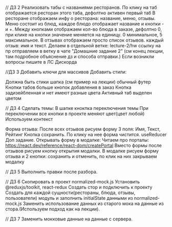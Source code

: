 // ДЗ 2
Реализовать табы с названиями ресторанов.
По клику на таб отображается ресторан этого таба, дефолтно активен первый таб
В ресторане отображаем инфу о ресторана: название, меню, отзывы.
Меню состоит из блюд, каждое блюдо отображает название и кнопки - и +. Между кнопками отображаем кол-во блюда в заказе, дефолтно 0, при клике на кнопки значение меняется на единицу. 0 минимальное, 5 максимальное.
В отзывах отображаем просто список отзывов. каждый отзыв: имя и текст.
Делаем в отдельной ветке: lecture-2/hw
ссылку на пр отправляем в ветку в чате "Домашние задание 2" (см конец лекции, там подробное объяснение дз и способа отправки.) Если возникли вопросы пишите в ЛС Дискорда

//ДЗ 3
Добавить ключи для массивов
Добавить стили:

Должна быть стики шапка (см пример на лекции)
обычный футер
Кнопки табов больше кнопок добавления в заказ
Кнопка задизейбленная и нет имеют разные цвета
Активный таб выделен цветом

// ДЗ 4
Сделать темы:
В шапке кнокпка переключения темы
При переключении все кнопки в проекте меняют цвет(цвет любой)
Используем контекст

Форма отзыва:
После всех отзывов рисуем форму
3 поля: Имя, Текст, Рейтинг
Кнопка сохранить. По клику на нее форма чистится.
useReducer
Доп задание. Открывать форму в модалке:
Читаем про порталы: https://react.dev/reference/react-dom/createPortal
Вместо формы после отзывов рисуем кнопку открытия модалки.
В модалке рисуем форму отзыва и 2 кнопки: сохранить и отменить, по клик на них закрываем модалку

// ДЗ 5
Выполнить правки после разбора.

// ДЗ 6
Скопировать в проект normalized-mock.js
Установить @reduxjs/toolkit, react-redux
Создать стор и подключить к проекту
Создать для каждой сущности(рестораны, блюда, отзывы, пользователи) модуль и заполнить initialState данными из normalized-mock.js
Заменить использование данных из старого мока на данные из стора.(Используем подход как на лекции).

// ДЗ 7
Заменить мокковые данные на данные с сервера.